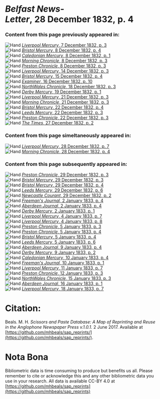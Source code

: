 # *Belfast News-Letter*, 28 December 1832, p. 4  
  
### Content from this page previously appeared in:  
![Hand](http://scissorsandpaste.net/wp-content/uploads/2017/06/smallhandpointer.png) [*Liverpool Mercury*, 7 December 1832, p. 3](https://mhbeals.github.io/sap_html/Liverpool-Mercury/Liverpool-Mercury-7-December-1832-p-3)  
![Hand](http://scissorsandpaste.net/wp-content/uploads/2017/06/smallhandpointer.png) [*Bristol Mercury*, 8 December 1832, p. 4](https://mhbeals.github.io/sap_html/Bristol-Mercury/Bristol-Mercury-8-December-1832-p-4)  
![Hand](http://scissorsandpaste.net/wp-content/uploads/2017/06/smallhandpointer.png) [*Caledonian Mercury*, 8 December 1832, p. 1](https://mhbeals.github.io/sap_html/Caledonian-Mercury/Caledonian-Mercury-8-December-1832-p-1)  
![Hand](http://scissorsandpaste.net/wp-content/uploads/2017/06/smallhandpointer.png) [*Morning Chronicle*, 8 December 1832, p. 3](https://mhbeals.github.io/sap_html/Morning-Chronicle/Morning-Chronicle-8-December-1832-p-3)  
![Hand](http://scissorsandpaste.net/wp-content/uploads/2017/06/smallhandpointer.png) [*Preston Chronicle*, 8 December 1832, p. 3](https://mhbeals.github.io/sap_html/Preston-Chronicle/Preston-Chronicle-8-December-1832-p-3)  
![Hand](http://scissorsandpaste.net/wp-content/uploads/2017/06/smallhandpointer.png) [*Liverpool Mercury*, 14 December 1832, p. 3](https://mhbeals.github.io/sap_html/Liverpool-Mercury/Liverpool-Mercury-14-December-1832-p-3)  
![Hand](http://scissorsandpaste.net/wp-content/uploads/2017/06/smallhandpointer.png) [*Bristol Mercury*, 15 December 1832, p. 4](https://mhbeals.github.io/sap_html/Bristol-Mercury/Bristol-Mercury-15-December-1832-p-4)  
![Hand](http://scissorsandpaste.net/wp-content/uploads/2017/06/smallhandpointer.png) [*Examiner*, 16 December 1832, p. 10](https://mhbeals.github.io/sap_html/Examiner/Examiner-16-December-1832-p-10)  
![Hand](http://scissorsandpaste.net/wp-content/uploads/2017/06/smallhandpointer.png) [*NorthWales Chronicle*, 18 December 1832, p. 3](https://mhbeals.github.io/sap_html/NorthWales-Chronicle/NorthWales-Chronicle-18-December-1832-p-3)  
![Hand](http://scissorsandpaste.net/wp-content/uploads/2017/06/smallhandpointer.png) [*Derby Mercury*, 19 December 1832, p. 1](https://mhbeals.github.io/sap_html/Derby-Mercury/Derby-Mercury-19-December-1832-p-1)  
![Hand](http://scissorsandpaste.net/wp-content/uploads/2017/06/smallhandpointer.png) [*Liverpool Mercury*, 21 December 1832, p. 3](https://mhbeals.github.io/sap_html/Liverpool-Mercury/Liverpool-Mercury-21-December-1832-p-3)  
![Hand](http://scissorsandpaste.net/wp-content/uploads/2017/06/smallhandpointer.png) [*Morning Chronicle*, 21 December 1832, p. 3](https://mhbeals.github.io/sap_html/Morning-Chronicle/Morning-Chronicle-21-December-1832-p-3)  
![Hand](http://scissorsandpaste.net/wp-content/uploads/2017/06/smallhandpointer.png) [*Bristol Mercury*, 22 December 1832, p. 4](https://mhbeals.github.io/sap_html/Bristol-Mercury/Bristol-Mercury-22-December-1832-p-4)  
![Hand](http://scissorsandpaste.net/wp-content/uploads/2017/06/smallhandpointer.png) [*Leeds Mercury*, 22 December 1832, p. 3](https://mhbeals.github.io/sap_html/Leeds-Mercury/Leeds-Mercury-22-December-1832-p-3)  
![Hand](http://scissorsandpaste.net/wp-content/uploads/2017/06/smallhandpointer.png) [*Preston Chronicle*, 22 December 1832, p. 3](https://mhbeals.github.io/sap_html/Preston-Chronicle/Preston-Chronicle-22-December-1832-p-3)  
![Hand](http://scissorsandpaste.net/wp-content/uploads/2017/06/smallhandpointer.png) [*The Times*, 27 December 1832, p. 2](https://mhbeals.github.io/sap_html/The-Times/The-Times-27-December-1832-p-2)  
  
### Content from this page simeltaneously appeared in:  
![Hand](http://scissorsandpaste.net/wp-content/uploads/2017/06/smallhandpointer.png) [*Liverpool Mercury*, 28 December 1832, p. 7](https://mhbeals.github.io/sap_html/Liverpool-Mercury/Liverpool-Mercury-28-December-1832-p-7)  
![Hand](http://scissorsandpaste.net/wp-content/uploads/2017/06/smallhandpointer.png) [*Morning Chronicle*, 28 December 1832, p. 4](https://mhbeals.github.io/sap_html/Morning-Chronicle/Morning-Chronicle-28-December-1832-p-4)  
  
### Content from this page subsequently appeared in:  
![Hand](http://scissorsandpaste.net/wp-content/uploads/2017/06/smallhandpointer.png) [*Preston Chronicle*, 29 December 1832, p. 3](https://mhbeals.github.io/sap_html/Preston-Chronicle/Preston-Chronicle-29-December-1832-p-3)  
![Hand](http://scissorsandpaste.net/wp-content/uploads/2017/06/smallhandpointer.png) [*Bristol Mercury*, 29 December 1832, p. 3](https://mhbeals.github.io/sap_html/Bristol-Mercury/Bristol-Mercury-29-December-1832-p-3)  
![Hand](http://scissorsandpaste.net/wp-content/uploads/2017/06/smallhandpointer.png) [*Bristol Mercury*, 29 December 1832, p. 4](https://mhbeals.github.io/sap_html/Bristol-Mercury/Bristol-Mercury-29-December-1832-p-4)  
![Hand](http://scissorsandpaste.net/wp-content/uploads/2017/06/smallhandpointer.png) [*Leeds Mercury*, 29 December 1832, p. 6](https://mhbeals.github.io/sap_html/Leeds-Mercury/Leeds-Mercury-29-December-1832-p-6)  
![Hand](http://scissorsandpaste.net/wp-content/uploads/2017/06/smallhandpointer.png) [*Newcastle Courant*, 29 December 1832, p. 2](https://mhbeals.github.io/sap_html/Newcastle-Courant/Newcastle-Courant-29-December-1832-p-2)  
![Hand](http://scissorsandpaste.net/wp-content/uploads/2017/06/smallhandpointer.png) [*Freeman's Journal*, 2 January 1833, p. 4](https://mhbeals.github.io/sap_html/Freeman's-Journal/Freeman's-Journal-2-January-1833-p-4)  
![Hand](http://scissorsandpaste.net/wp-content/uploads/2017/06/smallhandpointer.png) [*Aberdeen Journal*, 2 January 1833, p. 4](https://mhbeals.github.io/sap_html/Aberdeen-Journal/Aberdeen-Journal-2-January-1833-p-4)  
![Hand](http://scissorsandpaste.net/wp-content/uploads/2017/06/smallhandpointer.png) [*Derby Mercury*, 2 January 1833, p. 1](https://mhbeals.github.io/sap_html/Derby-Mercury/Derby-Mercury-2-January-1833-p-1)  
![Hand](http://scissorsandpaste.net/wp-content/uploads/2017/06/smallhandpointer.png) [*Liverpool Mercury*, 4 January 1833, p. 7](https://mhbeals.github.io/sap_html/Liverpool-Mercury/Liverpool-Mercury-4-January-1833-p-7)  
![Hand](http://scissorsandpaste.net/wp-content/uploads/2017/06/smallhandpointer.png) [*Liverpool Mercury*, 4 January 1833, p. 8](https://mhbeals.github.io/sap_html/Liverpool-Mercury/Liverpool-Mercury-4-January-1833-p-8)  
![Hand](http://scissorsandpaste.net/wp-content/uploads/2017/06/smallhandpointer.png) [*Preston Chronicle*, 5 January 1833, p. 3](https://mhbeals.github.io/sap_html/Preston-Chronicle/Preston-Chronicle-5-January-1833-p-3)  
![Hand](http://scissorsandpaste.net/wp-content/uploads/2017/06/smallhandpointer.png) [*Preston Chronicle*, 5 January 1833, p. 4](https://mhbeals.github.io/sap_html/Preston-Chronicle/Preston-Chronicle-5-January-1833-p-4)  
![Hand](http://scissorsandpaste.net/wp-content/uploads/2017/06/smallhandpointer.png) [*Bristol Mercury*, 5 January 1833, p. 4](https://mhbeals.github.io/sap_html/Bristol-Mercury/Bristol-Mercury-5-January-1833-p-4)  
![Hand](http://scissorsandpaste.net/wp-content/uploads/2017/06/smallhandpointer.png) [*Leeds Mercury*, 5 January 1833, p. 6](https://mhbeals.github.io/sap_html/Leeds-Mercury/Leeds-Mercury-5-January-1833-p-6)  
![Hand](http://scissorsandpaste.net/wp-content/uploads/2017/06/smallhandpointer.png) [*Aberdeen Journal*, 9 January 1833, p. 4](https://mhbeals.github.io/sap_html/Aberdeen-Journal/Aberdeen-Journal-9-January-1833-p-4)  
![Hand](http://scissorsandpaste.net/wp-content/uploads/2017/06/smallhandpointer.png) [*Derby Mercury*, 9 January 1833, p. 2](https://mhbeals.github.io/sap_html/Derby-Mercury/Derby-Mercury-9-January-1833-p-2)  
![Hand](http://scissorsandpaste.net/wp-content/uploads/2017/06/smallhandpointer.png) [*Caledonian Mercury*, 10 January 1833, p. 4](https://mhbeals.github.io/sap_html/Caledonian-Mercury/Caledonian-Mercury-10-January-1833-p-4)  
![Hand](http://scissorsandpaste.net/wp-content/uploads/2017/06/smallhandpointer.png) [*Freeman's Journal*, 10 January 1833, p. 1](https://mhbeals.github.io/sap_html/Freeman's-Journal/Freeman's-Journal-10-January-1833-p-1)  
![Hand](http://scissorsandpaste.net/wp-content/uploads/2017/06/smallhandpointer.png) [*Liverpool Mercury*, 11 January 1833, p. 7](https://mhbeals.github.io/sap_html/Liverpool-Mercury/Liverpool-Mercury-11-January-1833-p-7)  
![Hand](http://scissorsandpaste.net/wp-content/uploads/2017/06/smallhandpointer.png) [*Preston Chronicle*, 12 January 1833, p. 3](https://mhbeals.github.io/sap_html/Preston-Chronicle/Preston-Chronicle-12-January-1833-p-3)  
![Hand](http://scissorsandpaste.net/wp-content/uploads/2017/06/smallhandpointer.png) [*NorthWales Chronicle*, 15 January 1833, p. 3](https://mhbeals.github.io/sap_html/NorthWales-Chronicle/NorthWales-Chronicle-15-January-1833-p-3)  
![Hand](http://scissorsandpaste.net/wp-content/uploads/2017/06/smallhandpointer.png) [*Aberdeen Journal*, 16 January 1833, p. 1](https://mhbeals.github.io/sap_html/Aberdeen-Journal/Aberdeen-Journal-16-January-1833-p-1)  
![Hand](http://scissorsandpaste.net/wp-content/uploads/2017/06/smallhandpointer.png) [*Liverpool Mercury*, 18 January 1833, p. 7](https://mhbeals.github.io/sap_html/Liverpool-Mercury/Liverpool-Mercury-18-January-1833-p-7)  


# Citation: 

Beals. M. H. *Scissors and Paste Database: A Map of Reprinting and Reuse in the Anglophone Newspaper Press v.1.0.1.* 2 June 2017. Available at [https://github.com/mhbeals/sap_reprints/](https://github.com/mhbeals/sap_reprints/). 

# Nota Bona

Bibliometric data is time consuming to produce but benefits us all. Please remember to cite or acknowledge this and any other bibliometric data you use in your research. All data is available CC-BY 4.0 at [https://github.com/mhbeals/sap_reprints](https://github.com/mhbeals/sap_reprints)